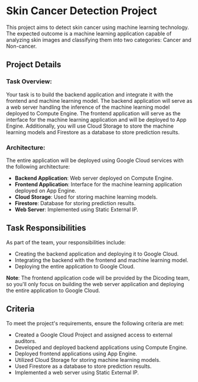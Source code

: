 # Skin Cancer Detection Project

This project aims to detect skin cancer using machine learning technology. The expected outcome is a machine learning application capable of analyzing skin images and classifying them into two categories: Cancer and Non-cancer.

## Project Details

### Task Overview:
Your task is to build the backend application and integrate it with the frontend and machine learning model. The backend application will serve as a web server handling the inference of the machine learning model deployed to Compute Engine. The frontend application will serve as the interface for the machine learning application and will be deployed to App Engine. Additionally, you will use Cloud Storage to store the machine learning models and Firestore as a database to store prediction results.

### Architecture:
The entire application will be deployed using Google Cloud services with the following architecture:

- **Backend Application**: Web server deployed on Compute Engine.
- **Frontend Application**: Interface for the machine learning application deployed on App Engine.
- **Cloud Storage**: Used for storing machine learning models.
- **Firestore**: Database for storing prediction results.
- **Web Server**: Implemented using Static External IP.

## Task Responsibilities
As part of the team, your responsibilities include:

- Creating the backend application and deploying it to Google Cloud.
- Integrating the backend with the frontend and machine learning model.
- Deploying the entire application to Google Cloud.

**Note**: The frontend application code will be provided by the Dicoding team, so you'll only focus on building the web server application and deploying the entire application to Google Cloud.

## Criteria

To meet the project's requirements, ensure the following criteria are met:

- Created a Google Cloud Project and assigned access to external auditors.
- Developed and deployed backend applications using Compute Engine.
- Deployed frontend applications using App Engine.
- Utilized Cloud Storage for storing machine learning models.
- Used Firestore as a database to store prediction results.
- Implemented a web server using Static External IP.

